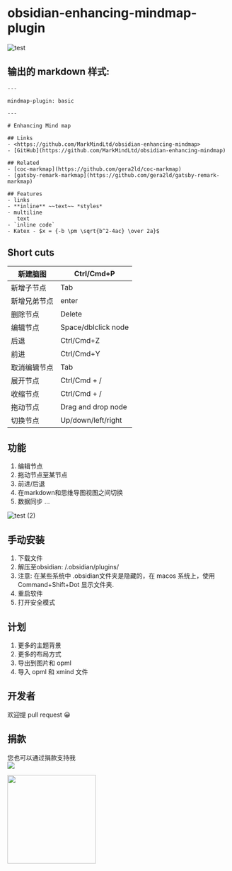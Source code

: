 # obsidian-enhancing-mindmap-plugin


![test](https://user-images.githubusercontent.com/18719494/124454742-63ec8580-ddbb-11eb-8da0-7cd44f38a225.gif)

## 输出的 markdown 样式:

```
---

mindmap-plugin: basic

---

# Enhancing Mind map

## Links
- <https://github.com/MarkMindLtd/obsidian-enhancing-mindmap>
- [GitHub](https://github.com/MarkMindLtd/obsidian-enhancing-mindmap)

## Related
- [coc-markmap](https://github.com/gera2ld/coc-markmap)
- [gatsby-remark-markmap](https://github.com/gera2ld/gatsby-remark-markmap)

## Features
- links
- **inline** ~~text~~ *styles*
- multiline
   text
- `inline code`
- Katex - $x = {-b \pm \sqrt{b^2-4ac} \over 2a}$
```

## Short cuts

| 新建脑图             | Ctrl/Cmd+P       |
| ------------------------- | ---------------- |
| 新增子节点            | Tab              |
| 新增兄弟节点          | enter            |
| 删除节点               | Delete           |
| 编辑节点                 | Space/dblclick node|
| 后退                      | Ctrl/Cmd+Z       |
| 前进                      | Ctrl/Cmd+Y       |
| 取消编辑节点            | Tab              |
| 展开节点               | Ctrl/Cmd + /     |
| 收缩节点             | Ctrl/Cmd + /     |
| 拖动节点  | Drag and drop node |
| 切换节点                 | Up/down/left/right |

## 功能

1. 编辑节点
2. 拖动节点至某节点
3. 前进/后退
4. 在markdown和思维导图视图之间切换  
5. 数据同步
...

![test (2)](https://user-images.githubusercontent.com/18719494/124458786-fd1d9b00-ddbf-11eb-8dbc-eeefb5b7abf5.gif)

## 手动安装
1. 下载文件
2. 解压至obsidian: <vault>/.obsidian/plugins/
3. 注意: 在某些系统中 .obsidian文件夹是隐藏的，在 macos 系统上，使用 Command+Shift+Dot 显示文件夹.
4. 重启软件
5. 打开安全模式


## 计划
1. 更多的主题背景
2. 更多的布局方式
3. 导出到图片和 opml
4. 导入 opml 和 xmind 文件

## 开发者
欢迎提 pull request  😀

## 捐款
  您也可以通过捐款支持我<br>
<a href="https://www.buymeacoffee.com/markmind"><img src="https://img.buymeacoffee.com/button-api/?text=Buy me a coffee&emoji=&slug=markmind&button_colour=FFDD00&font_colour=000000&font_family=Cookie&outline_colour=000000&coffee_colour=ffffff"></a>
<br>

<img src="https://user-images.githubusercontent.com/18719494/124471790-e3844f80-ddcf-11eb-83c6-c5c16996c206.png" width="200px"/>
  



